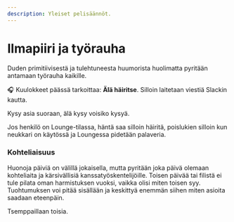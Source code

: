 ```yaml
---
description: Yleiset pelisäännöt.
---
```


# Ilmapiiri ja työrauha

Duden primitiivisestä ja tulehtuneesta huumorista huolimatta pyritään antamaan työrauha kaikille.&#x20;

🎧 Kuulokkeet päässä tarkoittaa: **Älä häiritse**. Silloin laitetaan viestiä Slackin kautta.&#x20;

Kysy asia suoraan, älä kysy voisiko kysyä.

Jos henkilö on Lounge-tilassa, häntä saa silloin häiritä, poislukien silloin kun neukkari on käytössä ja Loungessa pidetään palaveria.

### Kohteliaisuus

Huonoja päiviä on välillä jokaisella, mutta pyritään joka päivä olemaan kohteliaita ja kärsivällisiä kanssatyöskentelijöille. Toisen päivää tai filistä ei tule pilata oman harmistuksen vuoksi, vaikka olisi miten toisen syy. Tuohtumuksen voi pitää sisällään ja keskittyä enemmän siihen miten asioita saadaan eteenpäin.

Tsemppaillaan toisia.
